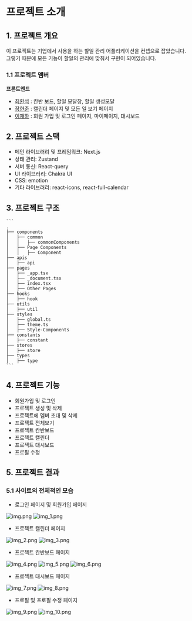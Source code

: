 #  프로젝트 소개

## 1. 프로젝트 개요

이 프로젝트는 기업에서 사용을 하는 할일 관리 어플리케이션을 컨셉으로 잡았습니다. 그렇기 때문에 모든 기능이 할일의 관리에 맞춰서 구현이 되어있습니다.


### 1.1 프로젝트 멤버

**프론트엔드**
- [최환석](https://github.com/BeeMOre32) : 칸반 보드, 할일 모달창, 할일 생성모달
- [장현준](https://github.com/hyeon17) : 캘린더 페이지 및 모든 일 보기 페이지
- [이재하](https://github.com/jaehafe) : 회원 가입 및 로그인 페이지, 마이페이지, 대시보드

## 2. 프로젝트 스택

 - 메인 라이브러리 및 프레임워크: Next.js
 - 상태 관리: Zustand
 - 서버 통신: React-query
 - UI 라이브러리: Chakra UI
 - CSS: emotion
 - 기타 라이브러리: react-icons, react-full-calendar

## 3. 프로젝트 구조

    ```
    .
    ├── components
    │   ├── common
    │   │   ├── commonComponents
    │   ├── Page Components
    │   │   ├── Component
    ├── apis
    │   ├── api
    ├── pages
    │   ├── _app.tsx
    │   ├── _document.tsx
    │   ├── index.tsx
    │   ├── Other Pages
    ├── hooks
    │   ├── hook
    ├── utils
    │   ├── util
    ├── styles
    │   ├── global.ts
    │   ├── theme.ts
    │   ├── Style-Components
    ├── constants
    │   ├── constant
    ├── stores
    │   ├── store
    ├── types
    │   ├── type
    ```

## 4. 프로젝트 기능

- 회원가입 및 로그인
- 프로젝트 생성 및 삭제
- 프로젝트에 멤버 초대 및 삭제
- 프로젝트 전체보기
- 프로젝트 칸반보드
- 프로젝트 캘린더
- 프로젝트 대시보드
- 프로필 수정

## 5. 프로젝트 결과

### 5.1 사이트의 전체적인 모습

- 로그인 페이지 및 회원가입 페이지

 ![img.png](exam/img.png)
 ![img_1.png](exam/img_1.png)

- 프로젝트 캘린더 페이지

 ![img_2.png](exam/img_2.png)
![img_3.png](exam/img_3.png)

- 프로젝트 칸반보드 페이지

 ![img_4.png](exam/img_4.png)
![img_5.png](exam/img_5.png)
![img_6.png](exam/img_6.png)


- 프로젝트 대시보드 페이지

![img_7.png](exam/img_7.png)
![img_8.png](exam/img_8.png)

- 프로필 및 프로필 수정 페이지

![img_9.png](exam/img_9.png)
![img_10.png](exam/img_10.png)
